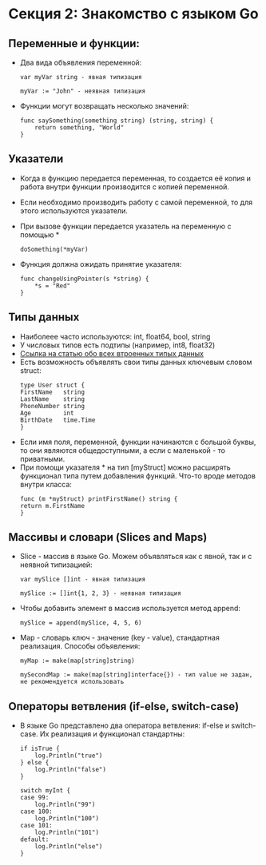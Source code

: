 # Секция 2: Знакомство с языком Go

## Переменные и функции:
* Два вида объявления переменной: 

	```
	var myVar string - явная типизация
	```
	```
	myVar := "John" - неявная типизация
	```

* Функции могут возвращать несколько значений:

	```
	func saySomething(something string) (string, string) {
		return something, "World"
	}
	```

## Указатели

* Когда в функцию передается переменная, то создается её копия и работа внутри функции производится с копией переменной.
* Если необходимо производить работу с самой переменной, то для этого используются указатели.
* При вызове функции передается указатель на переменную с помощью * 
	```
	doSomething(*myVar)
	```
* Функция должна ожидать принятие указателя:

	```
	func changeUsingPointer(s *string) {
		*s = "Red"
	}
	```

## Типы данных

* Наиболеее часто используются: int, float64, bool, string
* У числовых типов есть подтипы (например, int8, float32) 
* [Ссылка на статью обо всех втроенных типых данных](https://metanit.com/go/tutorial/2.3.php)
* Есть возможность объявлять свои типы данных ключевым словом struct:
	```
	type User struct {
	FirstName   string
	LastName    string
	PhoneNumber string
	Age         int
	BirthDate   time.Time
	}
	```
* Если имя поля, переменной, функции начинаются с большой буквы, то они являются общедоступными, а если с маленькой - то приватными.	
* При помощи указателя * на тип [myStruct] можно расширять
	функционал типа путем добавления функций. Что-то вроде методов
	внутри класса:
	```
	func (m *myStruct) printFirstName() string {
	return m.FirstName
	}
	```

## Массивы и словари (Slices and Maps)
  * Slice - массив в языке Go. Можем объявляться как с явной, так и с неявной типизацией:
	```
	var mySlice []int - явная типизация

	mySlice := []int{1, 2, 3} - неявная типизация
	```
* Чтобы добавить элемент в массив используется метод append: 
	```
	mySlice = append(mySlice, 4, 5, 6)
	```
* Map - словарь ключ - значение (key - value), стандартная реализация. Способы объявления:
	```
	myMap := make(map[string]string)

	mySecondMap := make(map[string]interface{}) - тип value не задан, не рекомендуется использовать
	```

## Операторы ветвления (if-else, switch-case)

* В языке Go представлено два оператора ветвления: if-else и switch-case. Их реализация и функционал стандартны:
 
	```
	if isTrue {
		log.Println("true")
	} else {
		log.Println("false")
	}
	```

	```
	switch myInt {
	case 99:
		log.Println("99")
	case 100:
		log.Println("100")
	case 101:
		log.Println("101")
	default:
		log.Println("else")
	}
	```